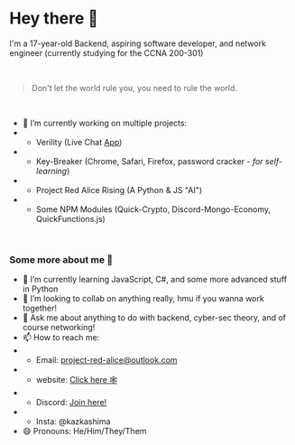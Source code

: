 # Hey there 👋

I'm a 17-year-old Backend, aspiring software developer, and network engineer (currently studying for the CCNA 200-301) <br>

<br>

> Don't let the world rule you, you need to rule the world.
<br>

- 🔭 I’m currently working on multiple projects:
- - Verility (Live Chat [App](https://verility.kazs.tech))
- - Key-Breaker (Chrome, Safari, Firefox, password cracker - *for self-learning*)
- - Project Red Alice Rising (A Python & JS "AI")
- - Some NPM Modules (Quick-Crypto, Discord-Mongo-Economy, QuickFunctions.js)
<br>

### Some more about me 👀
- 🌱 I’m currently learning JavaScript, C#, and some more advanced stuff in Python
- 👯 I’m looking to collab on anything really, hmu if you wanna work together!
- 💬 Ask me about anything to do with backend, cyber-sec theory, and of course networking!
- 📫 How to reach me: 
- - Email: project-red-alice@outlook.com
- - website: [Click here 🕸️](https://phoenix.kazs.tech)
- - Discord: [Join here!](https://discord.gg/SGZpSzg5Ua)
- - Insta: @kazkashima
- 😄 Pronouns: He/Him/They/Them
